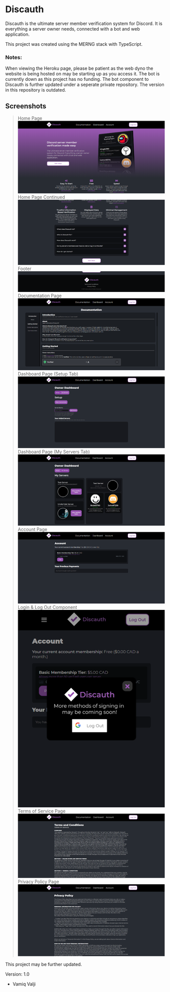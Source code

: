 # Discauth

Discauth is the ultimate server member verification system for Discord. It is everything a server owner needs, connected with a bot and web application.

This project was created using the MERNG stack with TypeScript.

### Notes:

When viewing the Heroku page, please be patient as the web dyno the website is being hosted on may be starting up as you access it.
The bot is currently down as this project has no funding.
The bot component to Discauth is further updated under a seperate private repository. The version in this repository is outdated.

## Screenshots

> Home Page
> ![](readme_assets/home1.PNG)
> Home Page Continued
> ![](readme_assets/home2.PNG)
> Footer
> ![](readme_assets/footer.PNG)
> Documentation Page
> ![](readme_assets/documentation.PNG)
> Dashboard Page (Setup Tab)
> ![](readme_assets/dashboardSetup.PNG)
> Dashboard Page (My Servers Tab)
> ![](readme_assets/dashboardMyServers.PNG)
> Account Page
> ![](readme_assets/account.PNG)
> Login & Log Out Component
> ![](readme_assets/loginLogOutComponent.PNG)
> Terms of Service Page
> ![](readme_assets/tos.PNG)
> Privacy Policy Page
> ![](readme_assets/privacypolicy.PNG)

This project may be further updated.

Version: 1.0

- Vamiq Valji
